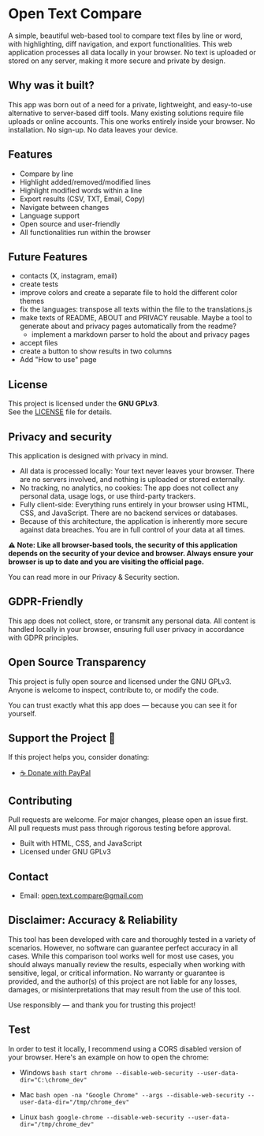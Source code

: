 # Open Text Compare

A simple, beautiful web-based tool to compare text files by line or word, with highlighting, diff navigation, and export functionalities.
This web application processes all data locally in your browser. No text is uploaded or stored on any server, making it more secure and private by design.

## Why was it built?
This app was born out of a need for a private, lightweight, and easy-to-use alternative to server-based diff tools. Many existing solutions require file uploads or online accounts. This one works entirely inside your browser.
No installation. No sign-up. No data leaves your device.

## Features

- Compare by line
- Highlight added/removed/modified lines
- Highlight modified words within a line
- Export results (CSV, TXT, Email, Copy)
- Navigate between changes
- Language support
- Open source and user-friendly
- All functionalities run within the browser

## Future Features

- contacts (X, instagram, email)
- create tests
- improve colors and create a separate file to hold the different color themes
- fix the languages: transpose all texts within the file to the translations.js
- make texts of README, ABOUT and PRIVACY reusable. Maybe a tool to generate about and privacy pages automatically from the readme?
	- implement a markdown parser to hold the about and privacy pages
- accept files
- create a button to show results in two columns
- Add "How to use" page

## License

This project is licensed under the **GNU GPLv3**.  
See the [LICENSE](./LICENSE) file for details.

## Privacy and security
This application is designed with privacy in mind.

- All data is processed locally: Your text never leaves your browser. There are no servers involved, and nothing is uploaded or stored externally.
- No tracking, no analytics, no cookies: The app does not collect any personal data, usage logs, or use third-party trackers.
- Fully client-side: Everything runs entirely in your browser using HTML, CSS, and JavaScript. There are no backend services or databases.
- Because of this architecture, the application is inherently more secure against data breaches. You are in full control of your data at all times.

**⚠️ Note: Like all browser-based tools, the security of this application depends on the security of your device and browser. Always ensure your browser is up to date and you are visiting the official page.**

You can read more in our Privacy & Security section.

## GDPR-Friendly

This app does not collect, store, or transmit any personal data. All content is handled locally in your browser, ensuring full user privacy in accordance with GDPR principles.

## Open Source Transparency

This project is fully open source and licensed under the GNU GPLv3.  
Anyone is welcome to inspect, contribute to, or modify the code.

You can trust exactly what this app does — because you can see it for yourself.

## Support the Project 💚

If this project helps you, consider donating:

- [☕ Donate with PayPal](https://www.paypal.com/donate?hosted_button_id=W7QPHFL9FQ62S)

## Contributing

Pull requests are welcome. For major changes, please open an issue first.
All pull requests must pass through rigorous testing before approval.

- Built with HTML, CSS, and JavaScript
- Licensed under GNU GPLv3

## Contact

- Email: open.text.compare@gmail.com

## Disclaimer: Accuracy & Reliability
This tool has been developed with care and thoroughly tested in a variety of scenarios. However, no software can guarantee perfect accuracy in all cases.
While this comparison tool works well for most use cases, you should always manually review the results, especially when working with sensitive, legal, or critical information.
No warranty or guarantee is provided, and the author(s) of this project are not liable for any losses, damages, or misinterpretations that may result from the use of this tool.

Use responsibly — and thank you for trusting this project!

## Test
In order to test it locally, I recommend using a CORS disabled version of your browser. Here's an example on how to open the chrome:
- Windows
`bash
start chrome --disable-web-security --user-data-dir="C:\chrome_dev"
`

- Mac
`bash
open -na "Google Chrome" --args --disable-web-security --user-data-dir="/tmp/chrome_dev"
`

- Linux
`bash
google-chrome --disable-web-security --user-data-dir="/tmp/chrome_dev"
`	